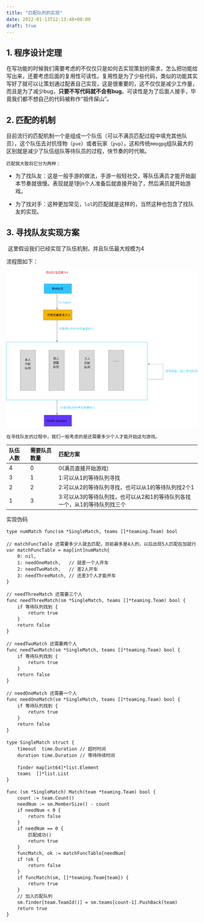 ```yaml
---
title: "匹配队列的实现"
date: 2022-01-13T12:13:48+08:00
draft: true
---
```


## 1. 程序设计定理

​	在写功能的时候我们需要考虑的不仅仅只是如何去实现策划的需求，怎么把功能给写出来，还要考虑后面的复用性可读性。复用性是为了少些代码，类似的功能其实写好了就可以让策划通过配表自己实现，这是很重要的，这不仅仅是减少工作量，而且是为了减少bug，**只要不写代码就不会有bug**。可读性是为了后面人接手，毕竟我们都不想自己的代码被称作“祖传屎山”。



## 2. 匹配的机制

​	目前流行的匹配机制一个是组成一个队伍（可以不满员匹配过程中填充其他队员），这个队伍去对抗怪物（`pve`）或者玩家（`pvp`），这和传统`mmogpg`组队最大的区别就是减少了队伍组队等待队员的过程，快节奏的时代嘛。

 	匹配我大致将它分为两种：

- 为了找队友：这是一般手游的做法，手游一般轻社交，等队伍满员才能开始副本节奏就很慢。表现就是1到n个人准备后就直接开始了，然后满员就开始游戏。

- 为了找对手：这种更加常见，`lol`的匹配就是这样的，当然这种也包含了找队友的实现。



## 3. 寻找队友实现方案

​	这里假设我们已经实现了队伍机制，并且队伍最大规模为4

流程图如下：

![match](https://github.com/lsill/nbook/blob/main/static/images/programming/match_pic.png?raw=true)

	在寻找队友的过程中，我们一般考虑的是还需要多少个人才能开始这句游戏。

| 队伍人数 | 需要队员数量 | 匹配方案 |
|:------|:------|:-------|
| 4 | 0 | 0(满员直接开始游戏) |
| 3 | 1 | 1:可以从1的等待队列寻找 |
| 2 | 2 | 2:可以从2的等待队列寻找，也可以从1的等待队列找2个1 |
| 1 | 3 | 3:可以从3的等待队列找，也可以从2和1的等待队列各找一个，从1的等待队列找三个|


实现伪码
```
type numMatch func(sm *SingleMatch, teams []*teaming.Team) bool

// matchFuncTable 还需要多少人就去匹配，目前最多是4人的，以后出现5人匹配在加就行
var matchFuncTable = map[int]numMatch{
	0: nil,
	1: needOneMatch,   // 就差一个人开车
	2: needTwoMatch,   // 差2人开车
	3: needThreeMatch, // 还差3个人才能开车
}

// needThreeMatch 还需要三个人
func needThreeMatch(sm *SingleMatch, teams []*teaming.Team) bool {
	if 等待队列找到 {
		return true
	}
	return false
}

// needTwoMatch 还需要两个人
func needTwoMatch(sm *SingleMatch, teams []*teaming.Team) bool {
	if 等待队列找到 {
		return true
	}
	return false
}

// needOneMatch 还需要一个人
func needOneMatch(sm *SingleMatch, teams []*teaming.Team) bool {
	if 等待队列找到 {
		return true
	}
	return false
}

type SingleMatch struct {
	timeout  time.Duration // 超时时间
	duration time.Duration // 等待持续时间

	finder map[int64]*list.Element
	teams  []*list.List
}

func (sm *SingleMatch) Match(team *teaming.Team) bool {
	count := team.Count()
	needNum := sm.MemberSize() - count
	if needNum < 0 {
		return false
	}
	if needNum == 0 {
		匹配成功()
		return true
	}
	funcMatch, ok := matchFuncTable[needNum]
	if !ok {
		return false
	}
	if funcMatch(sm, []*teaming.Team{team}) {
		return true
	}
	// 加入匹配队列
	sm.finder[team.TeamId()] = sm.teams[count-1].PushBack(team)
	return true
}


```


